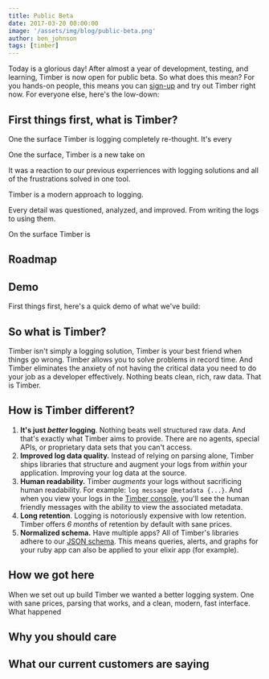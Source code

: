```yaml
---
title: Public Beta
date: 2017-03-20 00:00:00
image: '/assets/img/blog/public-beta.png'
author: ben_johnson
tags: [timber]
---
```


Today is a glorious day! After almost a year of development, testing, and learning, Timber is
now open for public beta. So what does this mean? For you hands-on people, this means you can
[sign-up](https://app.timber.io) and try out Timber right now. For everyone else, here's
the low-down:


## First things first, what is Timber?

One the surface Timber is logging completely re-thought. It's every






One the surface, Timber is a new take on

It was a reaction to our previous experriences with logging solutions and all of the frustrations
solved in one tool.


Timber is a modern approach to logging.

Every detail was questioned, analyzed, and improved. From writing the logs to using them.


On the surface Timber is


## Roadmap






## Demo

First things first, here's a quick demo of what we've build:


## So what is Timber?

Timber isn't simply a logging solution, Timber is your best friend when things go wrong.
Timber allows you to solve problems in record time. And Timber eliminates the anxiety of
not having the critical data you need to do your job as a developer effectively.
Nothing beats clean, rich, raw data. That is Timber.


## How is Timber different?

1. **It's just _better_ logging**. Nothing beats well structured raw data. And that's exactly
   what Timber aims to provide. There are no agents, special APIs, or proprietary data
   sets that you can't access.
2. **Improved log data quality.** Instead of relying on parsing alone, Timber ships libraries that
   structure and augment your logs from _within_ your application. Improving your log data at the
   source.
3. **Human readability.** Timber _augments_ your logs without sacrificing human readability. For
   example: `log message @metadata {...}`. And when you view your logs in the
   [Timber console](https://app.timber.io), you'll see the human friendly messages
   with the ability to view the associated metadata.
4. **Long retention**. Logging is notoriously expensive with low retention. Timber
   offers _6 months_ of retention by default with sane prices.
5. **Normalized schema.** Have multiple apps? All of Timber's libraries adhere to our
   [JSON schema](https://github.com/timberio/log-event-json-schema). This means queries, alerts,
   and graphs for your ruby app can also be applied to your elixir app (for example).



## How we got here

When we set out up build Timber we wanted a better logging system. One with sane prices,
parsing that works, and a clean, modern, fast interface. What happened


## Why you should care


## What our current customers are saying